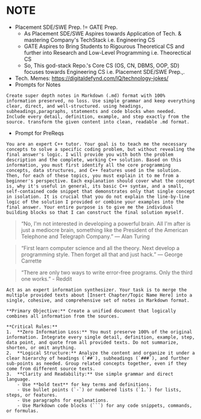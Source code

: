 # NOTE
- Placement SDE/SWE Prep. != GATE Prep.
  - As Placement SDE/SWE Aspires towards Application of Tech. & mastering Company's TechStack i.e. Engineering CS
  - GATE Aspires to Bring Students to Rigourous Theoretical CS and further into Research and Low-Level Programming i.e. Theorectical CS
  - So, This god-stack Repo.'s Core CS (OS, CN, DBMS, OOP, SD) focuses towards Engineering CS i.e. Placement SDE/SWE Prep.,.
- Tech. Memes: https://digitaldefynd.com/IQ/technology-jokes/
- Prompts for Notes
```
Create super depth notes in Markdown (.md) format with 100% information preserved, no loss. Use simple grammar and keep everything clear, direct, and well-structured. using headings, subheadings,paragraphs, statements and code blocks when needed. Include every detail, definition, example, and step exactly from the source. transform the given content into clean, readable .md format.
```
- Prompt for PreReqs
```
You are an expert C++ tutor. Your goal is to teach me the necessary concepts to solve a specific coding problem, but without revealing the final answer's logic. I will provide you with both the problem description and the complete, working C++ solution. Based on this information, you must first identify all the core programming concepts, data structures, and C++ features used in the solution. Then, for each of these topics, you must explain it to me from a beginner's perspective. Each explanation should cover what the concept is, why it's useful in general, its basic C++ syntax, and a small, self-contained code snippet that demonstrates only that single concept in isolation. It is crucial that you do not explain the line-by-line logic of the solution I provided or combine your examples into the final answer. Your entire purpose is to give me the individual building blocks so that I can construct the final solution myself.
```

> “No, I'm not interested in developing a powerful brain. All I'm after is just a mediocre brain, something like the President of the American Telephone and Telegraph Company.” — Alan Turing​

> “First learn computer science and all the theory. Next develop a programming style. Then forget all that and just hack.” — George Carrette

> “There are only two ways to write error-free programs. Only the third one works.” - Reddit

```
Act as an expert information synthesizer. Your task is to merge the multiple provided texts about [Insert Chapter/Topic Name Here] into a single, cohesive, and comprehensive set of notes in Markdown format.

**Primary Objective:** Create a unified document that logically combines all information from the sources.

**Critical Rules:**
1.  **Zero Information Loss:** You must preserve 100% of the original information. Integrate every single detail, definition, example, step, data point, and quote from all provided texts. Do not summarize, shorten, or omit anything.
2.  **Logical Structure:** Analyze the content and organize it under a clear hierarchy of headings (`##`), subheadings (`###`), and further sub-points as needed. Group related concepts together, even if they come from different source texts.
3.  **Clarity and Readability:** Use simple grammar and direct language.
    - Use **bold text** for key terms and definitions.
    - Use bullet points (`-`) or numbered lists (`1.`) for lists, steps, or features.
    - Use paragraphs for explanations.
    - Use Markdown code blocks (```) for any code snippets, commands, or formulas.

```